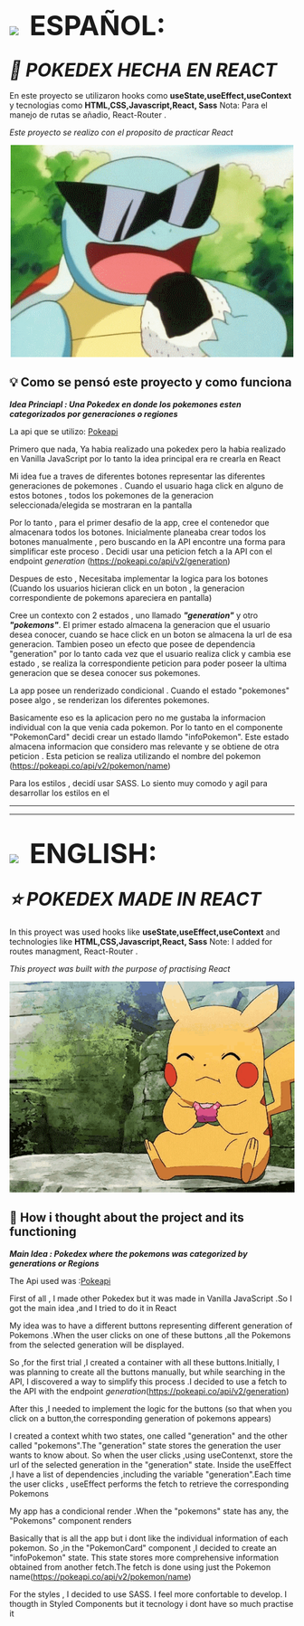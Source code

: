 # <p style="font-size:3rem;margin:0"><img style="padding-right:0.5rem" src='https://img.freepik.com/vector-premium/bandera-argentina-bandera-argentina-ilustracion-vectorial_685751-66.jpg' width="50px" >  <span>ESPAÑOL:</span></p> 

## <i align="center" style="font-size:2rem">🐇 POKEDEX HECHA EN   _REACT_</i>

En este proyecto se utilizaron hooks como **useState,useEffect,useContext** y tecnologias como **HTML,CSS,Javascript,React, Sass**
Nota: Para el manejo de rutas se añadio, React-Router .

_Este proyecto se realizo con el proposito de practicar React_

<p align="center">
 <img src="src/assets/squirtle.gif" alt="Squirtle">
</p>

## 💡 Como se pensó este proyecto y como funciona

**_Idea Princiapl : Una Pokedex en donde los pokemones esten categorizados por generaciones o regiones_**

La api que se utilizo: [Pokeapi](https://pokeapi.co/api/v2/)

Primero que nada, Ya habia realizado una pokedex pero la habia realizado en Vanilla JavaScript por lo tanto la idea principal era re crearla en React

Mi idea fue a traves de diferentes botones representar las diferentes generaciones de pokemones . Cuando el usuario haga click en alguno de estos botones , todos los pokemones de la generacion seleccionada/elegida se mostraran en la pantalla

Por lo tanto , para el primer desafio de la app, cree el contenedor que almacenara todos los botones. Inicialmente planeaba crear todos los botones manualmente , pero buscando en la API encontre una forma para simplificar este proceso . Decidi usar una peticion fetch a la API con el endpoint _generation_ (https://pokeapi.co/api/v2/generation)

Despues de esto , Necesitaba implementar la logica para los botones (Cuando los usuarios hicieran click en un boton , la generacion correspondiente de pokemons apareciera en pantalla)

Cree un contexto con 2 estados , uno llamado **_"generation"_** y otro **_"pokemons"_**. El primer estado almacena la generacion que el usuario desea conocer, cuando se hace click en un boton se almacena la url de esa generacion. Tambien poseo un efecto que posee de dependencia "generation" por lo tanto cada vez que el usuario realiza click y cambia ese estado , se realiza la correspondiente peticion para poder poseer la ultima generacion que se desea conocer sus pokemones.

La app posee un renderizado condicional . Cuando el estado "pokemones" posee algo , se renderizan los diferentes pokemones.

Basicamente eso es la aplicacion pero no me gustaba la informacion individual con la que venia cada pokemon. Por lo tanto en el componente "PokemonCard" decidi crear un estado llamdo "infoPokemon". Este estado almacena informacion que considero mas relevante y se obtiene de otra peticion . Esta peticion se realiza utilizando el nombre del pokemon (https://pokeapi.co/api/v2/pokemon/name)

Para los estilos , decidí usar SASS. Lo siento muy comodo y agil para desarrollar los estilos en el 


----------------------------------------------------------------------------------------------
----------------------------------------------------------------------------------------------
# <p style="font-size:3rem;margin:0"><img style="padding-right:0.5rem" src="https://img.freepik.com/vector-premium/gran-bretana-bandera-bandera-inglaterra-vector-icono-reino-unido-bandera-gran-bretana-10-eps_800531-104.jpg" width="50px"> <span>ENGLISH:</span></p>


## <i align="center" style="font-size:2rem">⭐ POKEDEX MADE IN  _REACT_</i>

In this proyect was used hooks like **useState,useEffect,useContext** and technologies like **HTML,CSS,Javascript,React, Sass**
Note: I added for routes managment, React-Router .

_This proyect was built with the purpose of practising React_

<p align="center">
 <img src="src/assets/pikachu-pokemon.gif" alt="Pikachu App">
</p>

## 🤔 How i thought about the project and its functioning

**_Main Idea : Pokedex where the pokemons was categorized  by generations or Regions_**

The Api used was :[Pokeapi](https://pokeapi.co/api/v2/)

First of all , I made other Pokedex but it was made in Vanilla JavaScript .So I got the main idea ,and I tried to do  it in React 

My idea was  to have a different buttons representing  different generation of Pokemons .When the user clicks on one of these buttons  ,all the Pokemons from  the selected  generation will be displayed.

 So ,for the first  trial ,I created  a container with all these buttons.Initially, I was planning to create all the buttons manually, but while searching in the API, I discovered a way to simplify this process .I decided to use a fetch to the API with the endpoint _generation_(https://pokeapi.co/api/v2/generation)

 After this ,I needed to implement  the logic for the buttons (so that when you click on a button,the corresponding generation of pokemons appears)
 

I created a context whith two states, one called "generation" and the other called "pokemons".The "generation" state stores the generation the user wants to know about. So when the user clicks ,using useContenxt, store the url of the selected  generation in the "generation" state. Inside the useEffect ,I have  a list of dependencies ,including the variable "generation".Each time  the user clicks , useEffect performs the fetch to retrieve  the corresponding Pokemons


 My app has a condicional render .When the "pokemons" state has any, the "Pokemons" component renders


Basically that is all the app but i dont like the individual information of each pokemon. So ,in the "PokemonCard" component ,I decided to create an "infoPokemon" state. This state stores more comprehensive information obtained from another fetch.The fetch is done using just the Pokemon name(https://pokeapi.co/api/v2/pokemon/name)


For the styles , I decided to use SASS. I feel more confortable to develop. I thougth in Styled Components but it tecnology i dont have so much practise it

